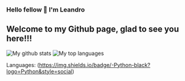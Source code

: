 ### Hello fellow </dev> 👋 I'm Leandro
## Welcome to my Github page, glad to see you here!!!

![My github stats](https://github-readme-stats.vercel.app/api?username=ldfracao&theme=blue-green)
![My top languages](https://github-readme-stats.vercel.app/api/top-langs/?username=ldfracao&theme=blue-green&layout=compact)

Languages:
(https://img.shields.io/badge/-Python-black?logo=Python&style=social)

<!--
- 🔭 I’m currently working on ...
- 🌱 I’m currently learning ...
- 👯 I’m looking to collaborate on ...
- 🤔 I’m looking for help with ...
- 💬 Ask me about ...
- 📫 How to reach me: ...
- 😄 Pronouns: ...
- ⚡ Fun fact: ...
-->
